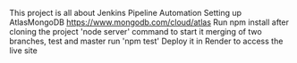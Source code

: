 This project is all about Jenkins Pipeline Automation
Setting up AtlasMongoDB https://www.mongodb.com/cloud/atlas
Run npm install after cloning the project
'node server' command to start it
merging of two branches, test and master
run 'npm test'
Deploy it in Render to access the live site 
